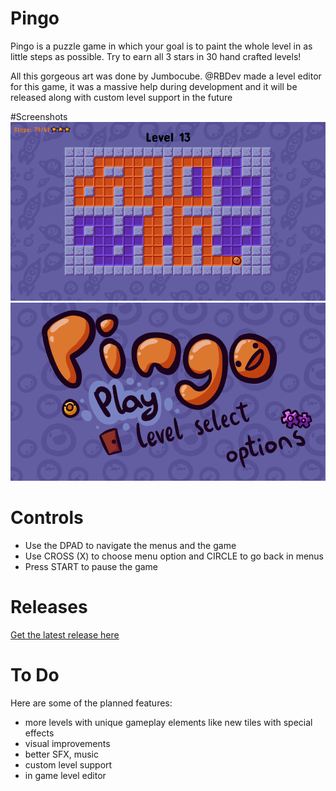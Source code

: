# Pingo

Pingo is a puzzle game in which your goal is to paint the whole level in as little steps as possible.
Try to earn all 3 stars in 30 hand crafted levels!

All this gorgeous art was done by Jumbocube.
@RBDev made a level editor for this game, it was a massive help during development and it will be released along with custom level support in the future

#Screenshots
![Pingo gameplay screenshot](screenshots/gameplay.png)
![Pingo menu screenshot](screenshots/mainMenu.png)

# Controls
* Use the DPAD to navigate the menus and the game
* Use CROSS (X) to choose menu option and CIRCLE to go back in menus 
* Press START to pause the game

# Releases
[Get the latest release here](https://github.com/Grzybojad/Pingo/releases)

# To Do
Here are some of the planned features:
* more levels with unique gameplay elements like new tiles with special effects
* visual improvements
* better SFX, music
* custom level support
* in game level editor 